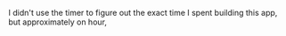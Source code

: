 I didn't use the timer to figure out the exact time I spent building this app, but approximately on hour,
